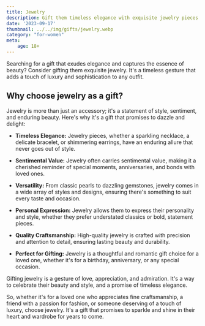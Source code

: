 ```yaml
---
title: Jewelry
description: Gift them timeless elegance with exquisite jewelry pieces.
date: '2023-09-17'
thumbnail: ../../img/gifts/jewelry.webp
category: "for-women"
meta:
    age: 18+
---
```

Searching for a gift that exudes elegance and captures the essence of beauty? Consider gifting them exquisite jewelry. It's a timeless gesture that adds a touch of luxury and sophistication to any outfit.

## Why choose jewelry as a gift?

Jewelry is more than just an accessory; it's a statement of style, sentiment, and enduring beauty. Here's why it's a gift that promises to dazzle and delight:

- **Timeless Elegance:** Jewelry pieces, whether a sparkling necklace, a delicate bracelet, or shimmering earrings, have an enduring allure that never goes out of style.

- **Sentimental Value:** Jewelry often carries sentimental value, making it a cherished reminder of special moments, anniversaries, and bonds with loved ones.

- **Versatility:** From classic pearls to dazzling gemstones, jewelry comes in a wide array of styles and designs, ensuring there's something to suit every taste and occasion.

- **Personal Expression:** Jewelry allows them to express their personality and style, whether they prefer understated classics or bold, statement pieces.

- **Quality Craftsmanship:** High-quality jewelry is crafted with precision and attention to detail, ensuring lasting beauty and durability.

- **Perfect for Gifting:** Jewelry is a thoughtful and romantic gift choice for a loved one, whether it's for a birthday, anniversary, or any special occasion.

Gifting jewelry is a gesture of love, appreciation, and admiration. It's a way to celebrate their beauty and style, and a promise of timeless elegance.

So, whether it's for a loved one who appreciates fine craftsmanship, a friend with a passion for fashion, or someone deserving of a touch of luxury, choose jewelry. It's a gift that promises to sparkle and shine in their heart and wardrobe for years to come.
